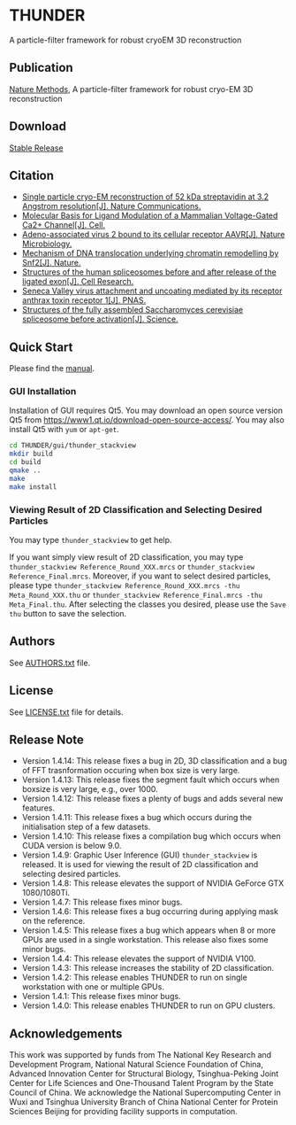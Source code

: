 # THUNDER

A particle-filter framework for robust cryoEM 3D reconstruction

## Publication

[Nature Methods](https://www.nature.com/articles/s41592-018-0223-8), A particle-filter framework for robust cryo-EM 3D reconstruction

## Download

[Stable Release](https://github.com/thuem/THUNDER.git)

## Citation

* [Single particle cryo-EM reconstruction of 52 kDa streptavidin at 3.2 Angstrom resolution\[J\]. Nature Communications.](https://doi.org/10.1038/s41467-019-10368-w)
* [Molecular Basis for Ligand Modulation of a Mammalian Voltage-Gated Ca2+ Channel\[J\]. Cell.](https://doi.org/10.1016/j.cell.2019.04.043)
* [Adeno-associated virus 2 bound to its cellular receptor AAVR\[J\]. Nature Microbiology.](https://doi.org/10.1038/s41564-018-0356-7)
* [Mechanism of DNA translocation underlying chromatin remodelling by Snf2\[J\]. Nature.](https://doi.org/10.1038/s41586-019-1029-2)
* [Structures of the human spliceosomes before and after release of the ligated exon\[J\]. Cell Research.](https://doi.org/10.1038/s41422-019-0143-x)
* [Seneca Valley virus attachment and uncoating mediated by its receptor anthrax toxin receptor 1\[J\]. PNAS.](https://www.pnas.org/content/115/51/13087)
* [Structures of the fully assembled Saccharomyces cerevisiae spliceosome before activation\[J\]. Science.](http://science.sciencemag.org/content/360/6396/1423)

## Quick Start

Please find the [manual](https://thuem.github.io/THUNDER/).

### GUI Installation

Installation of GUI requires Qt5. You may download an open source version Qt5 from https://www1.qt.io/download-open-source-access/. You may also install Qt5 with `yum` or `apt-get`.

```bash
cd THUNDER/gui/thunder_stackview
mkdir build
cd build
qmake ..
make
make install
```

### Viewing Result of 2D Classification and Selecting Desired Particles

You may type `thunder_stackview` to get help.

If you want simply view result of 2D classification, you may type `thunder_stackview Reference_Round_XXX.mrcs` or `thunder_stackview Reference_Final.mrcs`. Moreover, if you want to select desired particles, please type `thunder_stackview Reference_Round_XXX.mrcs -thu Meta_Round_XXX.thu` or `thunder_stackview Reference_Final.mrcs -thu Meta_Final.thu`. After selecting the classes you desired, please use the `Save thu` button to save the selection.

## Authors

See [AUTHORS.txt](AUTHORS.txt) file.

## License

See [LICENSE.txt](LICENSE.txt) file for details.

## Release Note

* Version 1.4.14: This release fixes a bug in 2D, 3D classification and a bug of FFT trasnformation occuring when box size is very large.
* Version 1.4.13: This release fixes the segment fault which occurs when boxsize is very large, e.g., over 1000.
* Version 1.4.12: This release fixes a plenty of bugs and adds several new features.
* Version 1.4.11: This release fixes a bug which occurs during the initialisation step of a few datasets.
* Version 1.4.10: This release fixes a compilation bug which occurs when CUDA version is below 9.0.
* Version 1.4.9: Graphic User Inference (GUI) `thunder_stackview` is released. It is used for viewing the result of 2D classification and selecting desired particles.
* Version 1.4.8: This release elevates the support of NVIDIA GeForce GTX 1080/1080Ti.
* Version 1.4.7: This release fixes minor bugs.
* Version 1.4.6: This release fixes a bug occurring during applying mask on the reference.
* Version 1.4.5: This release fixes a bug which appears when 8 or more GPUs are used in a single workstation. This release also fixes some minor bugs.
* Version 1.4.4: This release elevates the support of NVIDIA V100.
* Version 1.4.3: This release increases the stability of 2D classification.
* Version 1.4.2: This release enables THUNDER to run on single workstation with one or multiple GPUs.
* Version 1.4.1: This release fixes minor bugs.
* Version 1.4.0: This release enables THUNDER to run on GPU clusters.

## Acknowledgements

This work was supported by funds from The National Key Research and Development Program, National Natural Science Foundation of China, Advanced Innovation Center for Structural Biology, Tsinghua-Peking Joint Center for Life Sciences and One-Thousand Talent Program by the State Council of China. We acknowledge the National Supercomputing Center in Wuxi and Tsinghua University Branch of China National Center for Protein Sciences Beijing for providing facility supports in computation.
